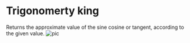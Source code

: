 # Trigonomerty king
Returns the approximate value of the sine cosine or tangent, according to the given value.
![pic](https://user-images.githubusercontent.com/99828334/197900653-c2579a06-9320-4b74-a03a-ee936a5759fa.png)
